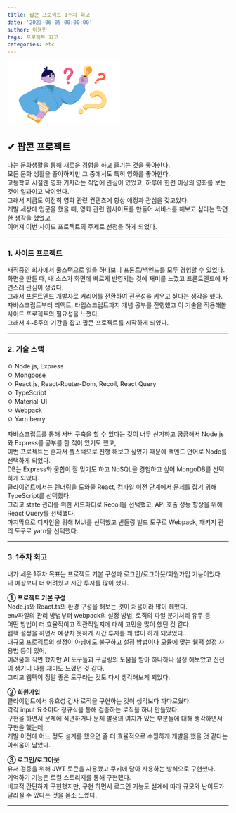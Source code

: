```yaml
---
title: 팝콘 프로젝트 1주차 회고
date: '2023-06-05 00:00:00'
author: 이용민
tags: 프로젝트 회고
categories: etc
---
```


![insight_boy.png](insight_boy.png)

## ✔ 팝콘 프로젝트

나는 문화생활을 통해 새로운 경험을 하고 즐기는 것을 좋아한다.  
모든 문화 생활을 좋아하지만 그 중에서도 특히 영화를 좋아한다.  
고등학교 시절엔 영화 기자라는 직업에 관심이 있었고, 하루에 한편 이상의 영화를 보는 것이 일과이고 낙이었다.  
그래서 지금도 여전히 영화 관련 컨텐츠에 항상 애정과 관심을 갖고있다.  
개발 세상에 입문을 했을 때, 영화 관련 웹사이트를 만들어 서비스를 해보고 싶다는 막연한 생각을 했었고  
이어져 이번 사이드 프로젝트의 주제로 선정을 하게 되었다.

---

### 1. 사이드 프로젝트

재직중인 회사에서 풀스택으로 일을 하다보니 프론트/백엔드를 모두 경험할 수 있었다.  
화면을 만들 때, 내 소스가 화면에 빠르게 반영되는 것에 재미를 느꼈고 프론트엔드에 자연스레 관심이 생겼다.  
그래서 프론트엔드 개발자로 커리어를 전환하여 전문성을 키우고 싶다는 생각을 했다.  
자바스크립트부터 리액트, 타입스크립트까지 개념 공부를 진행했고 이 기술을 적용해볼 사이드 프로젝트의 필요성을 느꼈다.  
그래서 4~5주의 기간을 잡고 팝콘 프로젝트를 시작하게 되었다.

---

### 2. 기술 스택

ㅇ Node.js, Express  
ㅇ Mongoose  
ㅇ React.js, React-Router-Dom, Recoil, React Query  
ㅇ TypeScript  
ㅇ Material-UI  
ㅇ Webpack  
ㅇ Yarn berry

자바스크립트를 통해 서버 구축을 할 수 있다는 것이 너무 신기하고 궁금해서 Node.js와 Express를 공부를 한 적이 있기도 했고,  
이번 프로젝트는 혼자서 풀스택으로 진행 해보고 싶었기 때문에 백엔드 언어로 Node를 선택하게 되었다.  
DB는 Express와 궁합이 잘 맞기도 하고 NoSQL을 경험하고 싶어 MongoDB를 선택하게 되었다.  
클라이언트에서는 렌더링을 도와줄 React, 컴파일 이전 단계에서 문제를 잡기 위해 TypeScript를 선택했다.  
그리고 state 관리를 위한 서드파티로 Recoil을 선택했고, API 호출 성능 향상을 위해 React Query를 선택했다.  
마지막으로 디자인을 위해 MUI를 선택했고 번들링 빌드 도구로 Webpack, 패키지 관리 도구로 yarn을 선택했다.

---

### 3. 1주차 회고

내가 세운 1주차 목표는 프로젝트 기본 구성과 로그인/로그아웃/회원가입 기능이었다.  
내 예상보다 더 어려웠고 시간 투자를 많이 했다.

**① 프로젝트 기본 구성**  
Node.js와 React.ts의 환경 구성을 해보는 것이 처음이라 많이 헤맸다.  
env파일의 관리 방법부터 webpack의 설정 방법, 로직의 파일 분기처리 유무 등  
어떤 방법이 더 효율적이고 직관적일지에 대해 고민을 많이 했던 것 같다.  
웹팩 설정을 하면서 예상치 못하게 시간 투자를 꽤 많이 하게 되었었다.  
대규모 프로젝트의 설정이 아님에도 불구하고 설정 방법이나 모듈에 맞는 웹팩 설정 사용법 등이 있어,  
어려움에 직면 했지만 AI 도구들과 구글링의 도움을 받아 하나하나 설정 해보았고 진전이 생기니 나름 재미도 느꼈던 것 같다.  
그리고 웹팩이 정말 좋은 도구라는 것도 다시 생각해보게 되었다.

**② 회원가입**  
클라이언트에서 유효성 검사 로직을 구현하는 것이 생각보다 까다로웠다.  
각각 input 요소마다 정규식을 통해 검증하는 로직을 하나 만들었다.  
구현을 하면서 문제에 직면하거나 문제 발생의 여지가 있는 부분들에 대해 생각하면서 구현을 했는데,  
개발 이전에 어느 정도 설계를 했으면 좀 더 효율적으로 수월하게 개발을 했을 것 같다는 아쉬움이 남았다.

**③ 로그인/로그아웃**  
유저 검증을 위해 JWT 토큰을 사용했고 쿠키에 담아 사용하는 방식으로 구현했다.  
기억하기 기능은 로컬 스토리지를 통해 구현했다.  
비교적 간단하게 구현했지만, 구현 하면서 로그인 기능도 설계에 따라 규모와 난이도가 달라질 수 있다는 것을 몸소 느꼈다.

---
